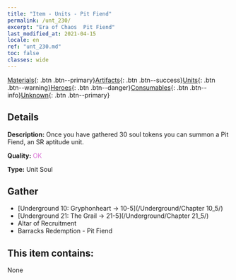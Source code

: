 ```yaml
---
title: "Item - Units - Pit Fiend"
permalink: /unt_230/
excerpt: "Era of Chaos  Pit Fiend"
last_modified_at: 2021-04-15
locale: en
ref: "unt_230.md"
toc: false
classes: wide
---
```

 [Materials](/Items/){: .btn .btn--primary}[Artifacts](/Items/Artifacts/){: .btn .btn--success}[Units](/Items/Units/){: .btn .btn--warning}[Heroes](/Items/Heroes/){: .btn .btn--danger}[Consumables](/Items/Consumables/){: .btn .btn--info}[Unknown](/Items/Unknown/){: .btn .btn--primary}

## Details
 **Description:** Once you have gathered 30 soul tokens you can summon a Pit Fiend, an SR aptitude unit.

 **Quality:** <span style="color: #DA70D6">OK</span>

 **Type:** Unit Soul

## Gather

*    [Underground 10: Gryphonheart -> 10-5](/Underground/Chapter 10_5/) 
*    [Underground 21: The Grail -> 21-5](/Underground/Chapter 21_5/) 
*    Altar of Recruitment 
*    Barracks Redemption - Pit Fiend 

## This item contains:

  None

